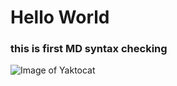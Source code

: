 # Hello World
### this is first MD syntax checking


![Image of Yaktocat](https://thumbs.gfycat.com/CompetentSomberAlaskanmalamute-size_restricted.gif)
